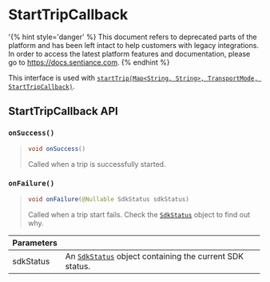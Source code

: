 # StartTripCallback

'{% hint style='danger' %} This document refers to deprecated parts of the platform and has been left intact to help customers with legacy integrations. In order to access the latest platform features and documentation, please go to https://docs.sentiance.com. {% endhint %}

This interface is used with [`startTrip(Map<String, String>, TransportMode, StartTripCallback)`](../sentiance.md#starttrip).

## StartTripCallback API

### `onSuccess()`

> ```java
> void onSuccess()
> ```
>
> Called when a trip is successfully started.

### `onFailure()`

> ```java
> void onFailure(@Nullable SdkStatus sdkStatus)
> ```
>
> Called when a trip start fails. Check the [`SdkStatus`](../sdkstatus/) object to find out why.

| Parameters |                                                                           |
| ---------- | ------------------------------------------------------------------------- |
| sdkStatus  | An [`SdkStatus`](../sdkstatus/) object containing the current SDK status. |

